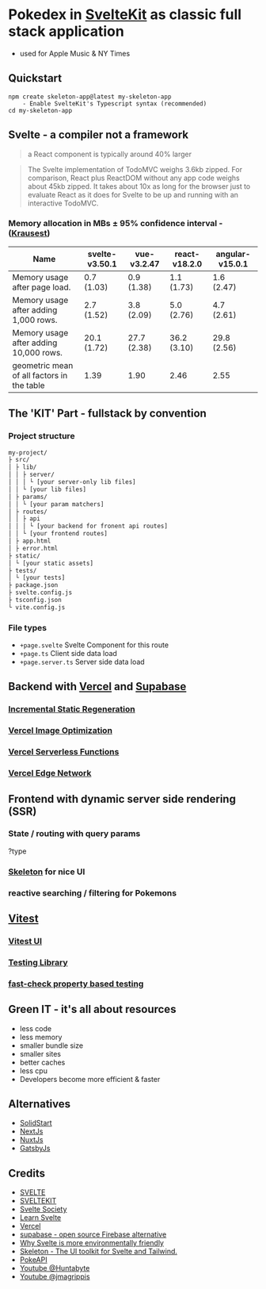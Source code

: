 # Pokedex in [SvelteKit](https://kit.svelte.dev/) as classic full stack application

- used for Apple Music & NY Times

## Quickstart

```
npm create skeleton-app@latest my-skeleton-app
	- Enable SvelteKit's Typescript syntax (recommended)
cd my-skeleton-app
```

## Svelte - a compiler not a framework

> a React component is typically around 40% larger

> The Svelte implementation of TodoMVC weighs 3.6kb zipped. For comparison, React plus ReactDOM without any app code
> weighs about 45kb zipped. It takes about 10x as long for the browser just to evaluate React as it does for Svelte to be
> up and running with an interactive TodoMVC.

### Memory allocation in MBs ± 95% confidence interval - ([Krausest](https://github.com/krausest/js-framework-benchmark))

| Name                                       | svelte-v3.50.1   | vue-v3.2.47      | react-v18.2.0    | angular-v15.0.1  |
|--------------------------------------------|------------------|------------------|------------------|------------------|
| Memory usage after page load.              | 0.7  <br>(1.03)  | 0.9  <br>(1.38)  | 1.1  <br>(1.73)  | 1.6  <br>(2.47)  |
| Memory usage after adding 1,000 rows.      | 2.7  <br>(1.52)  | 3.8  <br>(2.09)  | 5.0  <br>(2.76)  | 4.7  <br>(2.61)  |
| Memory usage after adding 10,000 rows.     | 20.1  <br>(1.72) | 27.7  <br>(2.38) | 36.2  <br>(3.10) | 29.8  <br>(2.56) |
| geometric mean of all factors in the table | 1.39             | 1.90             | 2.46             | 2.55             |

## The 'KIT' Part - fullstack by convention

### Project structure

```bash
my-project/
├ src/
│ ├ lib/
│ │ ├ server/
│ │ │ └ [your server-only lib files]
│ │ └ [your lib files]
│ ├ params/
│ │ └ [your param matchers]
│ ├ routes/
│ │ ├ api
│ │ │ └ [your backend for fronent api routes]
│ │ └ [your frontend routes]
│ ├ app.html
│ ├ error.html
├ static/
│ └ [your static assets]
├ tests/
│ └ [your tests]
├ package.json
├ svelte.config.js
├ tsconfig.json
└ vite.config.js
```

### File types

- `+page.svelte` Svelte Component for this route 
- `+page.ts` Client side data load
- `+page.server.ts` Server side data load

## Backend with [Vercel](https://www.vercel.com) and [Supabase](https://supabase.com/)

### [Incremental Static Regeneration](https://vercel.com/docs/concepts/incremental-static-regeneration/overview)

### [Vercel Image Optimization](https://vercel.com/docs/concepts/image-optimization)

### [Vercel Serverless Functions](https://vercel.com/docs/concepts/functions/serverless-functions)

### [Vercel Edge Network](https://vercel.com/docs/concepts/edge-network/overview)

## Frontend with dynamic server side rendering (SSR)

### State / routing with query params

?type

### [Skeleton](https://www.skeleton.dev/) for nice UI

### reactive searching / filtering for Pokemons

## [Vitest](https://vitest.dev/)

### [Vitest UI](https://vitest.dev/guide/ui.html)

### [Testing Library](https://testing-library.com/)

### [fast-check property based testing](https://github.com/dubzzz/fast-check)

## Green IT - it's all about resources

- less code
- less memory
- smaller bundle size
- smaller sites
- better caches
- less cpu
- Developers become more efficient & faster

## Alternatives

- [SolidStart](https://start.solidjs.com)
- [NextJs](https://nextjs.org)
- [NuxtJs](https://nuxtjs.org/)
- [GatsbyJs](https://www.gatsbyjs.com/)

## Credits

- [SVELTE](https://svelte.dev/)
- [SVELTEKIT](https://kit.svelte.dev/)
- [Svelte Society](https://sveltesociety.dev/)
- [Learn Svelte](https://learn.svelte.dev/)
- [Vercel](https://vercel.com)
- [supabase - open source Firebase alternative](https://supabase.com/)
- [Why Svelte is more environmentally friendly](https://sustainablewww.org/principles/svelte-vs-react-vs-angular-why-svelte-is-more-environmental-friendly)
- [Skeleton - The UI toolkit for Svelte and Tailwind.](https://www.skeleton.dev/)
- [PokeAPI](https://pokeapi.co/)
- [Youtube @Huntabyte](https://www.youtube.com/@Huntabyte)
- [Youtube @jmagrippis](https://www.youtube.com/@jmagrippis)
